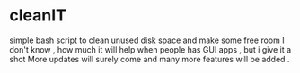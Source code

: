 # cleanIT
simple bash script to clean unused disk space and make some free room  I don't know , how much it will help when people has GUI apps , but i give it a shot More updates will surely come and many more features will be added .
